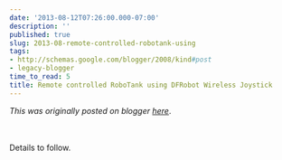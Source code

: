 ```yaml
---
date: '2013-08-12T07:26:00.000-07:00'
description: ''
published: true
slug: 2013-08-remote-controlled-robotank-using
tags:
- http://schemas.google.com/blogger/2008/kind#post
- legacy-blogger
time_to_read: 5
title: Remote controlled RoboTank using DFRobot Wireless Joystick
---
```


*This was originally posted on blogger [here](https://techshorts.blogspot.com/2013/08/remote-controlled-robotank-using.html)*.

<div class="separator" style="clear: both; text-align: center;">
</div>
<br />
<br />
Details to follow.